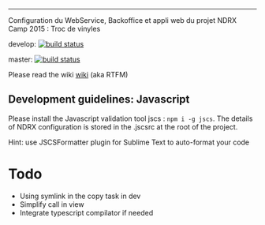 ----------------------
Configuration du WebService, Backoffice et appli web du projet NDRX Camp 2015 : Troc de vinyles

develop:
[![build status](https://gitlab.mind-lab.eu/ci/projects/1/status.png?ref=develop)](https://gitlab.mind-lab.eu/ci/projects/1?ref=develop)

master:
[![build status](https://gitlab.mind-lab.eu/ci/projects/1/status.png?ref=master)](https://gitlab.mind-lab.eu/ci/projects/1?ref=master)

Please read the wiki [wiki](https://gitlab.mind-lab.eu/ndrx/myo2/wikis/pages) (aka RTFM)



## Development guidelines: Javascript
Please install the Javascript validation tool jscs : `npm i -g jscs`. The details of NDRX configuration is stored in the .jscsrc at the root of the project.

Hint: use JSCSFormatter plugin for Sublime Text to auto-format your code

# Todo

- Using symlink in the copy task in dev
- Simplify call in view
- Integrate typescript compilator if needed
